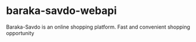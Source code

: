 # baraka-savdo-webapi
Baraka-Savdo is an online shopping platform. Fast and convenient shopping opportunity
    
        
    
           
    
